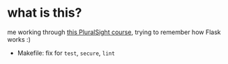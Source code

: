 # what is this?

me working through [this PluralSight course](https://app.pluralsight.com/library/courses/flask-micro-framework-introduction/table-of-contents), trying to remember how Flask works :)

* Makefile: fix for `test`, `secure`, `lint`
